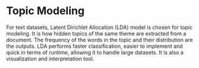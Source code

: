 # Topic Modeling
For text datasets, Latent Dirichlet Allocation (LDA) model is chosen for topic modeling. It is how hidden topics of the same theme are extracted from a document. The frequency of the words in the topic and their distribution are the outputs. LDA performs faster classification, easier to implement and quick in terms of runtime, allowing it to handle large datasets. It is also a visualization and interpretation tool. 
